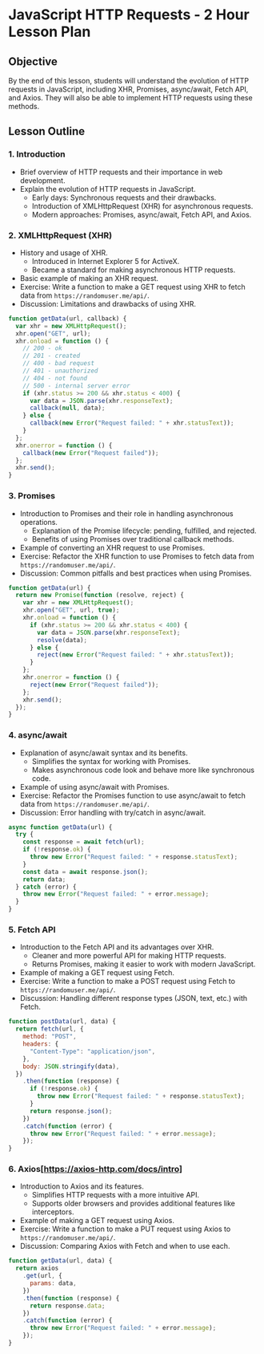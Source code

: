 # JavaScript HTTP Requests - 2 Hour Lesson Plan

## Objective

By the end of this lesson, students will understand the evolution of HTTP requests in JavaScript, including XHR, Promises, async/await, Fetch API, and Axios. They will also be able to implement HTTP requests using these methods.

## Lesson Outline

### 1. Introduction

- Brief overview of HTTP requests and their importance in web development.
- Explain the evolution of HTTP requests in JavaScript.
  - Early days: Synchronous requests and their drawbacks.
  - Introduction of XMLHttpRequest (XHR) for asynchronous requests.
  - Modern approaches: Promises, async/await, Fetch API, and Axios.

### 2. XMLHttpRequest (XHR)

- History and usage of XHR.
  - Introduced in Internet Explorer 5 for ActiveX.
  - Became a standard for making asynchronous HTTP requests.
- Basic example of making an XHR request.
- Exercise: Write a function to make a GET request using XHR to fetch data from `https://randomuser.me/api/`.
- Discussion: Limitations and drawbacks of using XHR.

<!-- xhr example -->

```javascript
function getData(url, callback) {
  var xhr = new XMLHttpRequest();
  xhr.open("GET", url);
  xhr.onload = function () {
    // 200 - ok
    // 201 - created
    // 400 - bad request
    // 401 - unauthorized
    // 404 - not found
    // 500 - internal server error
    if (xhr.status >= 200 && xhr.status < 400) {
      var data = JSON.parse(xhr.responseText);
      callback(null, data);
    } else {
      callback(new Error("Request failed: " + xhr.statusText));
    }
  };
  xhr.onerror = function () {
    callback(new Error("Request failed"));
  };
  xhr.send();
}
```

### 3. Promises

- Introduction to Promises and their role in handling asynchronous operations.
  - Explanation of the Promise lifecycle: pending, fulfilled, and rejected.
  - Benefits of using Promises over traditional callback methods.
- Example of converting an XHR request to use Promises.
- Exercise: Refactor the XHR function to use Promises to fetch data from `https://randomuser.me/api/`.
- Discussion: Common pitfalls and best practices when using Promises.

<!-- promise example -->

```javascript
function getData(url) {
  return new Promise(function (resolve, reject) {
    var xhr = new XMLHttpRequest();
    xhr.open("GET", url, true);
    xhr.onload = function () {
      if (xhr.status >= 200 && xhr.status < 400) {
        var data = JSON.parse(xhr.responseText);
        resolve(data);
      } else {
        reject(new Error("Request failed: " + xhr.statusText));
      }
    };
    xhr.onerror = function () {
      reject(new Error("Request failed"));
    };
    xhr.send();
  });
}
```

### 4. async/await

- Explanation of async/await syntax and its benefits.
  - Simplifies the syntax for working with Promises.
  - Makes asynchronous code look and behave more like synchronous code.
- Example of using async/await with Promises.
- Exercise: Refactor the Promises function to use async/await to fetch data from `https://randomuser.me/api/`.
- Discussion: Error handling with try/catch in async/await.

<!-- async/await example -->

```javascript
async function getData(url) {
  try {
    const response = await fetch(url);
    if (!response.ok) {
      throw new Error("Request failed: " + response.statusText);
    }
    const data = await response.json();
    return data;
  } catch (error) {
    throw new Error("Request failed: " + error.message);
  }
}
```

### 5. Fetch API

- Introduction to the Fetch API and its advantages over XHR.
  - Cleaner and more powerful API for making HTTP requests.
  - Returns Promises, making it easier to work with modern JavaScript.
- Example of making a GET request using Fetch.
- Exercise: Write a function to make a POST request using Fetch to `https://randomuser.me/api/`.
- Discussion: Handling different response types (JSON, text, etc.) with Fetch.

<!-- fetch example -->

```javascript
function postData(url, data) {
  return fetch(url, {
    method: "POST",
    headers: {
      "Content-Type": "application/json",
    },
    body: JSON.stringify(data),
  })
    .then(function (response) {
      if (!response.ok) {
        throw new Error("Request failed: " + response.statusText);
      }
      return response.json();
    })
    .catch(function (error) {
      throw new Error("Request failed: " + error.message);
    });
}
```

### 6. Axios[https://axios-http.com/docs/intro]

- Introduction to Axios and its features.
  - Simplifies HTTP requests with a more intuitive API.
  - Supports older browsers and provides additional features like interceptors.
- Example of making a GET request using Axios.
- Exercise: Write a function to make a PUT request using Axios to `https://randomuser.me/api/`.
- Discussion: Comparing Axios with Fetch and when to use each.

<!-- axios example -->

```javascript
function getData(url, data) {
  return axios
    .get(url, {
      params: data,
    })
    .then(function (response) {
      return response.data;
    })
    .catch(function (error) {
      throw new Error("Request failed: " + error.message);
    });
}
```
